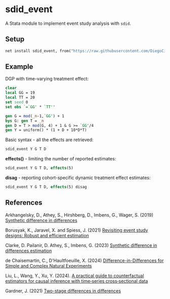 # sdid_event

A Stata module to implement event study analysis with `sdid`.

## Setup

```stata
net install sdid_event, from("https://raw.githubusercontent.com/DiegoCiccia/sdid/main/sdid_event") replace
```



## Example

DGP with time-varying treatment effect:

```stata
clear
local GG = 19
local TT = 20
set seed 0
set obs `=`GG' * `TT''

gen G = mod(_n-1,`GG') + 1
bys G: gen T = _n
gen D = T > mod(G, 4) + 1 & G >= `GG'/4
gen Y = uniform() * (1 + D + 10*D*T)
```

Basic syntax - all the effects are retrieved:

```stata
sdid_event Y G T D
```

**effects()** - limiting the number of reported estimates:

```stata
sdid_event Y G T D, effects(5)
```

**disag** - reporting cohort-specific dynamic treatment effect estimates:

```stata
sdid_event Y G T D, effects(5) disag
```

## References 

Arkhangelsky, D., Athey, S., Hirshberg, D., Imbens, G., Wager, S. (2019) [Synthetic difference in differences](https://www.nber.org/papers/w25532)

Borusyak, K., Jaravel, X. and Spiess, J. (2021) [Revisiting event study designs: Robust and efficient estimation](https://doi.org/10.1093/restud/rdae007)

Clarke, D. Pailanir, D. Athey, S., Imbens, G. (2023) [Synthetic difference in differences estimation](https://arxiv.org/abs/2301.11859)

de Chaisemartin, C., D'Haultfoeuille, X. (2024) [Difference-in-Differences for Simple and Complex Natural Experiments](https://papers.ssrn.com/sol3/papers.cfm?abstract_id=4487202)

Liu, L., Wang, Y., Xu, Y. (2024). [A practical guide to counterfactual estimators for causal inference with time‐series cross‐sectional data](https://onlinelibrary.wiley.com/doi/full/10.1111/ajps.12723)

Gardner, J. (2021) [Two-stage differences in differences](https://arxiv.org/abs/2207.05943)




